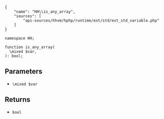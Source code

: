 ``` yamlmeta
{
    "name": "HH\\is_any_array",
    "sources": [
        "api-sources/hhvm/hphp/runtime/ext/std/ext_std_variable.php"
    ]
}
```




``` Hack
namespace HH;

function is_any_array(
  \mixed $var,
): bool;
```




## Parameters




+ ` \mixed $var `




## Returns




* ` bool `
<!-- HHAPIDOC -->
